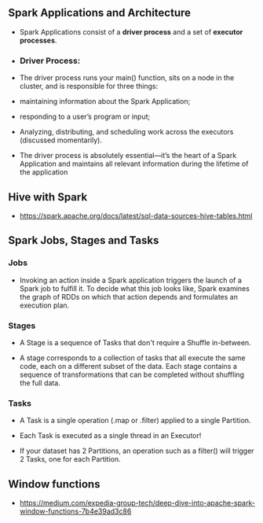 ## Spark Applications and Architecture

* Spark Applications consist of a **driver process** and a set of **executor processes**. 
* ### Driver Process:
* The driver process runs your main() function, sits on a node in the cluster, and is responsible for three things:

* maintaining information about the Spark Application;

* responding to a user’s program or input;

* Analyzing, distributing, and scheduling work across the executors (discussed momentarily).

* The driver process is absolutely essential—it’s the heart of a Spark Application and maintains all
relevant information during the lifetime of the application


## Hive with Spark 

* https://spark.apache.org/docs/latest/sql-data-sources-hive-tables.html

## Spark Jobs, Stages and Tasks

### Jobs

* Invoking an action inside a Spark application triggers the launch of a Spark job to fulfill it.
To decide what this job looks like, Spark examines the graph of RDDs on which that action depends and formulates an execution plan.

### Stages

* A Stage is a sequence of Tasks that don't require a Shuffle in-between.

* A stage corresponds to a collection of tasks that all execute the same code, each on a different subset of the data. 
Each stage contains a sequence of transformations that can be completed without shuffling the full data.

### Tasks

* A Task is a single operation (.map or .filter) applied to a single Partition.

* Each Task is executed as a single thread in an Executor!

* If your dataset has 2 Partitions, an operation such as a filter() will trigger 2 Tasks, one for each Partition.


## Window functions

* https://medium.com/expedia-group-tech/deep-dive-into-apache-spark-window-functions-7b4e39ad3c86
